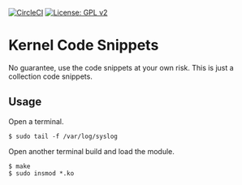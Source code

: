 [![CircleCI](https://circleci.com/gh/Rubusch/c_linux.svg?style=shield)](https://circleci.com/gh/Rubusch/c_linux)
[![License: GPL v2](https://img.shields.io/badge/License-GPL%20v2-blue.svg)](https://www.gnu.org/licenses/old-licenses/gpl-2.0.en.html)


# Kernel Code Snippets

No guarantee, use the code snippets at your own risk. This is just a collection code snippets.  

## Usage

Open a terminal.  

```
$ sudo tail -f /var/log/syslog
```

Open another terminal build and load the module.  

```
$ make
$ sudo insmod *.ko
```

